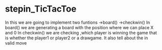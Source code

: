 # stepin_TicTacToe
In this we are going to implement two funtions
    ->board()
    ->checkwin()
In board() we are generating a board with the position where we can place X and 0
In checkwin() we are checking ,which player is winning the game that is whether the player1 or player2 or a drawgame.
It also tell about the in valid move